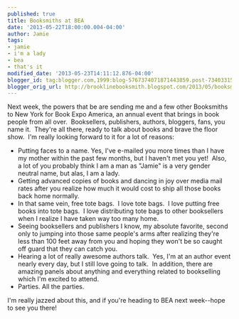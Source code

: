 ```yaml
---
published: true
title: Booksmiths at BEA
date: '2013-05-22T18:00:00.004-04:00'
author: Jamie
tags:
- jamie
- i'm a lady
- bea
- that's it
modified_date: '2013-05-23T14:11:12.876-04:00'
blogger_id: tag:blogger.com,1999:blog-5767374071871443859.post-7340331567147386945
blogger_orig_url: http://brooklinebooksmith.blogspot.com/2013/05/booksmiths-at-bea.html
---
```


Next week, the powers that be are sending me and a few other Booksmiths to New York for Book Expo America, an annual event that brings in book people from all over. &nbsp;Booksellers, publishers, authors, bloggers, fans, you name it. &nbsp;They're all there, ready to talk about books and brave the floor show. &nbsp;I'm really looking forward to it for a lot of reasons:<br /><div><ul><li>Putting faces to a name. Yes, I've e-mailed you more times than I have my mother within the past few months, but I haven't met you yet! &nbsp;Also, a lot of you probably think I am a man as "Jamie" is a very gender neutral name, but alas, I am a lady.</li><li>Getting advanced copies of books and dancing in joy over media mail rates after you realize how much it would cost to ship all those books back home normally.</li><li>In that same vein, free tote bags. &nbsp;I love tote bags. &nbsp;I love putting free books into tote bags. &nbsp;I love distributing tote bags to other booksellers when I realize I have taken way too many home.</li><li>Seeing booksellers and publishers I know, my absolute favorite, second only to jumping into those same people's arms after realizing they're less than 100 feet away from you and hoping they won't be so caught off guard that they can catch you.</li><li>Hearing a lot of really awesome authors talk. &nbsp;Yes, I'm at an author event nearly every day, but I still love going to talk. &nbsp;In addition, there are amazing panels about anything and everything related to bookselling which I'm excited to attend.</li><li>Parties. All the parties.&nbsp;</li></ul>I'm really jazzed about this, and if you're heading to BEA next week--hope to see you there!</div>